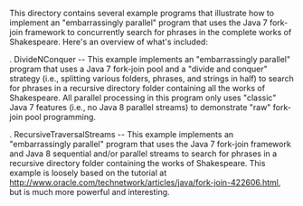This directory contains several example programs that illustrate how
to implement an "embarrassingly parallel" program that uses the Java 7
fork-join framework to concurrently search for phrases in the complete
works of Shakespeare.  Here's an overview of what's included:

. DivideNConquer -- This example implements an "embarrassingly
  parallel" program that uses a Java 7 fork-join pool and a "divide
  and conquer" strategy (i.e., splitting various folders, phrases, and
  strings in half) to search for phrases in a recursive directory
  folder containing all the works of Shakespeare.  All parallel
  processing in this program only uses "classic" Java 7 features
  (i.e., no Java 8 parallel streams) to demonstrate "raw" fork-join
  pool programming.

. RecursiveTraversalStreams -- This example implements an
  "embarrassingly parallel" program that uses the Java 7 fork-join
  framework and Java 8 sequential and/or parallel streams to search
  for phrases in a recursive directory folder containing the works of
  Shakespeare.  This example is loosely based on the tutorial at
  http://www.oracle.com/technetwork/articles/java/fork-join-422606.html,
  but is much more powerful and interesting.


